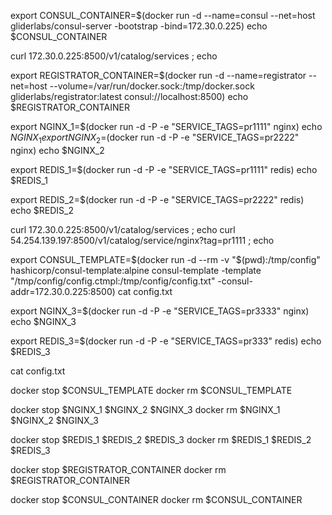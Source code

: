 export CONSUL_CONTAINER=$(docker run -d --name=consul --net=host gliderlabs/consul-server -bootstrap -bind=172.30.0.225)
echo $CONSUL_CONTAINER

curl 172.30.0.225:8500/v1/catalog/services ; echo

export REGISTRATOR_CONTAINER=$(docker run -d --name=registrator --net=host --volume=/var/run/docker.sock:/tmp/docker.sock gliderlabs/registrator:latest consul://localhost:8500)
echo $REGISTRATOR_CONTAINER

export NGINX_1=$(docker run -d -P -e "SERVICE_TAGS=pr1111" nginx)
echo $NGINX_1
export NGINX_2=$(docker run -d -P -e "SERVICE_TAGS=pr2222" nginx)
echo $NGINX_2

export REDIS_1=$(docker run -d -P -e "SERVICE_TAGS=pr1111" redis)
echo $REDIS_1

export REDIS_2=$(docker run -d -P -e "SERVICE_TAGS=pr2222" redis)
echo $REDIS_2

curl 172.30.0.225:8500/v1/catalog/services ; echo
curl 54.254.139.197:8500/v1/catalog/service/nginx\?tag=pr1111 ; echo

export CONSUL_TEMPLATE=$(docker run -d --rm -v "$(pwd):/tmp/config" hashicorp/consul-template:alpine consul-template -template "/tmp/config/config.ctmpl:/tmp/config/config.txt" -consul-addr=172.30.0.225:8500)
cat config.txt

export NGINX_3=$(docker run -d -P -e "SERVICE_TAGS=pr3333" nginx)
echo $NGINX_3

export REDIS_3=$(docker run -d -P -e "SERVICE_TAGS=pr333" redis)
echo $REDIS_3

cat config.txt

docker stop $CONSUL_TEMPLATE
docker rm $CONSUL_TEMPLATE

docker stop $NGINX_1 $NGINX_2 $NGINX_3
docker rm $NGINX_1 $NGINX_2 $NGINX_3

docker stop $REDIS_1 $REDIS_2 $REDIS_3
docker rm $REDIS_1 $REDIS_2 $REDIS_3

docker stop $REGISTRATOR_CONTAINER
docker rm $REGISTRATOR_CONTAINER

docker stop $CONSUL_CONTAINER
docker rm $CONSUL_CONTAINER
